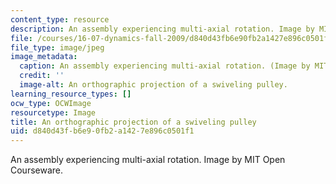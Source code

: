 ```yaml
---
content_type: resource
description: An assembly experiencing multi-axial rotation. Image by MIT Open Courseware.
file: /courses/16-07-dynamics-fall-2009/d840d43fb6e90fb2a1427e896c0501f1_16-07f09.jpg
file_type: image/jpeg
image_metadata:
  caption: An assembly experiencing multi-axial rotation. (Image by MIT OpenCourseWare.)
  credit: ''
  image-alt: An orthographic projection of a swiveling pulley.
learning_resource_types: []
ocw_type: OCWImage
resourcetype: Image
title: An orthographic projection of a swiveling pulley
uid: d840d43f-b6e9-0fb2-a142-7e896c0501f1
---
```

An assembly experiencing multi-axial rotation. Image by MIT Open Courseware.


